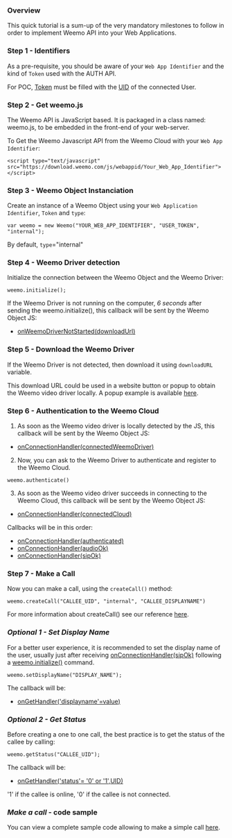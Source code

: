 ### Overview

This quick tutorial is a sum-up of the very mandatory milestones to follow in order to implement Weemo API into your Web Applications.

### Step 1 - Identifiers

As a pre-requisite, you should be aware of your  ```Web App Identifier``` and the kind of ```Token``` used with the AUTH API.

For POC, [Token](https://github.com/weemo/Release-4.0/wiki/WeemoDriver-Naming#token) must be filled with the [UID](https://github.com/weemo/Release-4.0/wiki/WeemoDriver-Naming#uid) of the connected User. 

### Step 2 - Get weemo.js

The Weemo API is JavaScript based. It is packaged in a class named: weemo.js, to be embedded in the front-end of your web-server.

To Get the Weemo Javascript API from the Weemo Cloud with your ```Web App Identifier```:

```
<script type="text/javascript" src="https://download.weemo.com/js/webappid/Your_Web_App_Identifier"></script>
```

### Step 3 - Weemo Object Instanciation

Create an instance of a Weemo Object using your ```Web Application Identifier```, ```Token``` and ```type```:

```
var weemo = new Weemo("YOUR_WEB_APP_IDENTIFIER", "USER_TOKEN", "internal");
```

By default, ```type```="internal"

### Step 4 - Weemo Driver detection

Initialize the connection between the Weemo Object and the Weemo Driver:

```
weemo.initialize();
```

If the Weemo Driver is not running on the computer, _6 seconds_ after sending the weemo.initialize(), 
this callback  will be sent by the Weemo Object JS:
 * [onWeemoDriverNotStarted(downloadUrl)](http://docs.weemo.com/js/interface_weemo.html#a1e45abe53255b2188177d2174243959daze)

### Step 5 - Download the Weemo Driver

If the Weemo Driver is not detected, then download it using ```downloadURL``` variable.

This download URL could be used in a website button or popup to obtain the Weemo video driver locally.
A popup example is available [here](https://github.com/weemo/Release-4.0/blob/WeemoDriver/js/Modal.js). 


### Step 6 - Authentication to the Weemo Cloud

1. As soon as the Weemo video driver is locally detected by the JS, 
this callback will be sent by the Weemo Object JS:
 * [onConnectionHandler(connectedWeemoDriver)](http://docs.weemo.com/js/interface_weemo.html#a019f570d9832a43250b28e4de3dee4fe1234)

2. Now, you can ask to the Weemo Driver to authenticate and register to the Weemo Cloud. 
```
weemo.authenticate()
```

3. As soon as the Weemo video driver succeeds in connecting to the Weemo Cloud,
this callback will be sent by the Weemo Object JS:
 * [onConnectionHandler(connectedCloud)](http://docs.weemo.com/js/interface_weemo.html#a019f570d9832a43250b28e4de3dee4fe1234)


Callbacks will be in this order:
 * [onConnectionHandler(authenticated)](http://docs.weemo.com/js/interface_weemo.html#a019f570d9832a43250b28e4de3dee4fe1234)
 * [onConnectionHandler(audioOk)](http://docs.weemo.com/js/interface_weemo.html#a019f570d9832a43250b28e4de3dee4fe1234)
 * [onConnectionHandler(sipOk)](http://docs.weemo.com/js/interface_weemo.html#a019f570d9832a43250b28e4de3dee4fe1234)

### Step 7 - Make a Call

Now you can make a call, using the ```createCall()``` method:

```
weemo.createCall("CALLEE_UID", "internal", "CALLEE_DISPLAYNAME")
```

For more information about createCall() see our reference [here](http://docs.weemo.com/js/interface_weemo.html#ad053bf044f03d9edd544a75ee95c55a7).

### _Optional 1 - Set Display Name_

For a better user experience, it is recommended to set the display name of the user, usually just after receiving [onConnectionHandler(sipOk)](http://docs.weemo.com/js/interface_weemo.html#a9758a08760cfbb0f5ddc42af7ed87a20123) following a [weemo.initialize()](http://docs.weemo.com/js/interface_weemo.html#a019f570d9832a43250b28e4de3dee4fe) command.

```
weemo.setDisplayName("DISPLAY_NAME");
```

The callback will be:
* [onGetHandler('displayname'=value)](http://docs.weemo.com/js/interface_weemo.html#ad053bf044f03d9edd544a75ee95c55a765)


### _Optional 2 - Get Status_

Before creating a one to one call, the best practice is to get the status of the callee by calling:

```
weemo.getStatus("CALLEE_UID");
```

The callback will be:
* [onGetHandler('status'= '0' or '1',UID)](http://docs.weemo.com/js/interface_weemo.html#ad053bf044f03d9edd544a75ee95c55a765)

 '1' if the callee is online, 
 '0' if the callee is not connected.

### _Make a call_ - code sample

You can view a complete sample code allowing to make a simple call [here](https://github.com/weemo/JavaScript-API/blob/WeemoDriver/examples/tiny_sample.html).